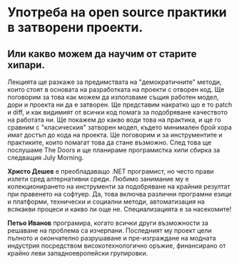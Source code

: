 Употреба на open source практики в затворени проекти. 
===================

Или какво можем да научим от старите хипари. 
------------

Лекцията ще разкаже за предимствата на "демократичните" методи, които стоят в основата на разработката на проекти с отворен код. Ще поговорим за това как можем да използваме същия работен модел, дори и проекта ни да е затворен. Ще представим накратко що е то patch и diff, и как видимият от всички код помага за подобряване качеството на работата ни. Ще покажем до какво води това на практика, и ще го сравним с "класическия" затворен модел, където минимален брой хора имат достъп до кода на проекта. Ще поговорим и за инструментите и практиките, които помагат това да стане възможно. След това ще послушаме The Doors и ще планираме програмистка хипи сбирка за следващия July Morning.

**Христо Дешев** е преобладаващо .NET програмист, но често прави излети сред алтернативни среди. Любимо занимание му е колекционирането на инструменти за подобряване на крайния резултат при правенето на софтуер. Да, това включва различни програмни езици и платформи, технически и социални методи, автоматизация на всякакви процеси и какво ли още не. Специализацията е за насекомите!

**Петьо Иванов** програмира, когато всички други възможности за решаване на проблема са изчерпани. Последният му проект цели пълното и окончателно разрушаване и пре-изграждане на модната индустрия посредством високотехнологично оръжие, финансирано от крайно леви западноевропейски групировки. 

